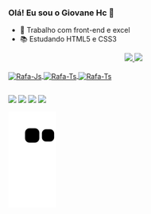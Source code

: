 ### Olá! Eu sou o Giovane Hc 👋

- 🔭 Trabalho com front-end e excel
- 📚 Estudando HTML5 e CSS3

<div align="center">
  <a href="https://github.com/GiovaneHc">
  <img height="180em" src="https://github-readme-stats.vercel.app/api?username=GiovaneHc&show_icons=true&theme=merko&include_all_commits=true&count_private=true"/>
  <img height="180em" src="https://github-readme-stats.vercel.app/api/top-langs/?username=GiovaneHc&layout=compact&langs_count=7&theme=merko"/>
</div>

<div style="display: inline_block"><br>
  <img align="center" alt="Rafa-Js" height="30" width="70" src="https://img.shields.io/badge/HTML5-E34F26?style=for-the-badge&logo=html5&logoColor=white">
  <img align="center" alt="Rafa-Ts" height="30" width="70" src="https://img.shields.io/badge/CSS3-1572B6?style=for-the-badge&logo=css3&logoColor=white">
  <img align="center" alt="Rafa-Ts" height="30" width="100" src="https://img.shields.io/badge/Microsoft_Excel-217346?style=for-the-badge&logo=microsoft-  excel&logoColor=white">
</div>

##

<div> 
  <a href="https://www.youtube.com/channel/UCiesTjyQRuhz3oZ1WtIk1Jg" target="_blank"><img src="https://img.shields.io/badge/YouTube-FF0000?style=for-the-badge&logo=youtube&logoColor=white" target="_blank"></a>
  <a href="https://www.instagram.com/giovane_hc/" target="_blank"><img src="https://img.shields.io/badge/-Instagram-%23E4405F?style=for-the-badge&logo=instagram&logoColor=white" target="_blank"></a>
  <a href = "giovanehc16@gmail.com"><img src="https://img.shields.io/badge/-Gmail-%23333?style=for-the-badge&logo=gmail&logoColor=white" target="_blank"></a>
  <a href="https://www.linkedin.com/in/giovane-henrique-carboni-797418248/" target="_blank"><img src="https://img.shields.io/badge/-LinkedIn-%230077B5?style=for-the-badge&logo=linkedin&logoColor=white" target="_blank"></a>

 
  ![Snake animation](https://github.com/rafaballerini/rafaballerini/blob/output/github-contribution-grid-snake.svg)
 
</div>
